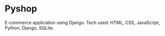 # Pyshop
E-commerce application using Django.
Tech used: HTML, CSS, JavaScript, Python, Django, SQLite.
